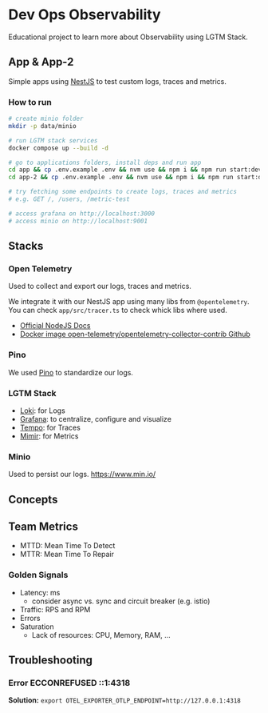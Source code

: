 # Dev Ops Observability

Educational project to learn more about Observability using LGTM Stack.

## App & App-2

Simple apps using [NestJS](https://docs.nestjs.com/) to test custom logs, traces and metrics.

### How to run

```sh
# create minio folder
mkdir -p data/minio

# run LGTM stack services
docker compose up --build -d

# go to applications folders, install deps and run app
cd app && cp .env.example .env && nvm use && npm i && npm run start:dev
cd app-2 && cp .env.example .env && nvm use && npm i && npm run start:dev

# try fetching some endpoints to create logs, traces and metrics
# e.g. GET /, /users, /metric-test

# access grafana on http://localhost:3000
# access minio on http://localhost:9001
```

## Stacks

### Open Telemetry

Used to collect and export our logs, traces and metrics.

We integrate it with our NestJS app using many libs from `@opentelemetry`. You can check `app/src/tracer.ts` to check whick libs where used.

- [Official NodeJS Docs](https://opentelemetry.io/docs/languages/js/getting-started/nodejs/)
- [Docker image open-telemetry/opentelemetry-collector-contrib Github](https://github.com/open-telemetry/opentelemetry-collector-contrib)

### Pino

We used [Pino](https://github.com/pinojs/pino) to standardize our logs.

### LGTM Stack

- [Loki](https://grafana.com/oss/loki/): for Logs
- [Grafana](https://grafana.com/oss/grafana/): to centralize, configure and visualize
- [Tempo](https://grafana.com/oss/tempo/): for Traces
- [Mimir](https://grafana.com/oss/mimir/): for Metrics

### Minio

Used to persist our logs.
https://www.min.io/

## Concepts

## Team Metrics

- MTTD: Mean Time To Detect
- MTTR: Mean Time To Repair

### Golden Signals

- Latency: ms
  - consider async vs. sync and circuit breaker (e.g. istio)
- Traffic: RPS and RPM
- Errors
- Saturation
  - Lack of resources: CPU, Memory, RAM, ...

## Troubleshooting

### Error ECCONREFUSED ::1:4318

**Solution:** `export OTEL_EXPORTER_OTLP_ENDPOINT=http://127.0.0.1:4318`
